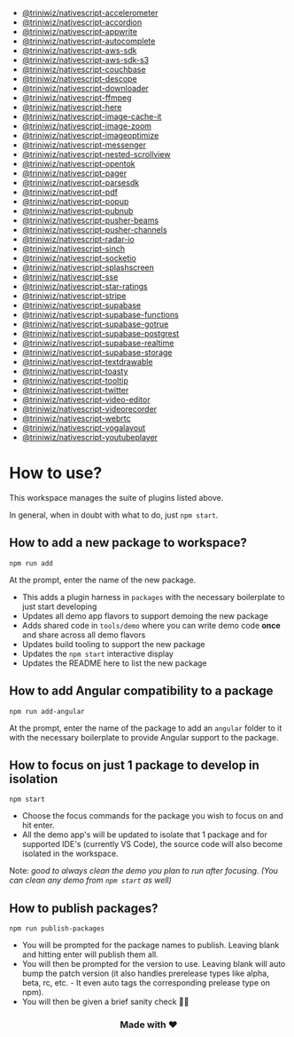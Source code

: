 - [@triniwiz/nativescript-accelerometer](packages/nativescript-accelerometer/README.md)
- [@triniwiz/nativescript-accordion](packages/nativescript-accordion/README.md)
- [@triniwiz/nativescript-appwrite](packages/nativescript-appwrite/README.md)
- [@triniwiz/nativescript-autocomplete](packages/nativescript-autocomplete/README.md)
- [@triniwiz/nativescript-aws-sdk](packages/nativescript-aws-sdk/README.md)
- [@triniwiz/nativescript-aws-sdk-s3](packages/nativescript-aws-sdk-s3/README.md)
- [@triniwiz/nativescript-couchbase](packages/nativescript-couchbase/README.md)
- [@triniwiz/nativescript-descope](packages/nativescript-descope/README.md)
- [@triniwiz/nativescript-downloader](packages/nativescript-downloader/README.md)
- [@triniwiz/nativescript-ffmpeg](packages/nativescript-ffmpeg/README.md)
- [@triniwiz/nativescript-here](packages/nativescript-here/README.md)
- [@triniwiz/nativescript-image-cache-it](packages/nativescript-image-cache-it/README.md)
- [@triniwiz/nativescript-image-zoom](packages/nativescript-image-zoom/README.md)
- [@triniwiz/nativescript-imageoptimize](packages/nativescript-imageoptimize/README.md)
- [@triniwiz/nativescript-messenger](packages/nativescript-messenger/README.md)
- [@triniwiz/nativescript-nested-scrollview](packages/nativescript-nested-scrollview/README.md)
- [@triniwiz/nativescript-opentok](packages/nativescript-opentok/README.md)
- [@triniwiz/nativescript-pager](packages/nativescript-pager/README.md)
- [@triniwiz/nativescript-parsesdk](packages/nativescript-parsesdk/README.md)
- [@triniwiz/nativescript-pdf](packages/nativescript-pdf/README.md)
- [@triniwiz/nativescript-popup](packages/nativescript-popup/README.md)
- [@triniwiz/nativescript-pubnub](packages/nativescript-pubnub/README.md)
- [@triniwiz/nativescript-pusher-beams](packages/nativescript-pusher-beams/README.md)
- [@triniwiz/nativescript-pusher-channels](packages/nativescript-pusher-channels/README.md)
- [@triniwiz/nativescript-radar-io](packages/nativescript-radar-io/README.md)
- [@triniwiz/nativescript-sinch](packages/nativescript-sinch/README.md)
- [@triniwiz/nativescript-socketio](packages/nativescript-socketio/README.md)
- [@triniwiz/nativescript-splashscreen](packages/nativescript-splashscreen/README.md)
- [@triniwiz/nativescript-sse](packages/nativescript-sse/README.md)
- [@triniwiz/nativescript-star-ratings](packages/nativescript-star-ratings/README.md)
- [@triniwiz/nativescript-stripe](packages/nativescript-stripe/README.md)
- [@triniwiz/nativescript-supabase](packages/nativescript-supabase/README.md)
- [@triniwiz/nativescript-supabase-functions](packages/nativescript-supabase-functions/README.md)
- [@triniwiz/nativescript-supabase-gotrue](packages/nativescript-supabase-gotrue/README.md)
- [@triniwiz/nativescript-supabase-postgrest](packages/nativescript-supabase-postgrest/README.md)
- [@triniwiz/nativescript-supabase-realtime](packages/nativescript-supabase-realtime/README.md)
- [@triniwiz/nativescript-supabase-storage](packages/nativescript-supabase-storage/README.md)
- [@triniwiz/nativescript-textdrawable](packages/nativescript-textdrawable/README.md)
- [@triniwiz/nativescript-toasty](packages/nativescript-toasty/README.md)
- [@triniwiz/nativescript-tooltip](packages/nativescript-tooltip/README.md)
- [@triniwiz/nativescript-twitter](packages/nativescript-twitter/README.md)
- [@triniwiz/nativescript-video-editor](packages/nativescript-video-editor/README.md)
- [@triniwiz/nativescript-videorecorder](packages/nativescript-videorecorder/README.md)
- [@triniwiz/nativescript-webrtc](packages/nativescript-webrtc/README.md)
- [@triniwiz/nativescript-yogalayout](packages/nativescript-yogalayout/README.md)
- [@triniwiz/nativescript-youtubeplayer](packages/nativescript-youtubeplayer/README.md)

# How to use?

This workspace manages the suite of plugins listed above.

In general, when in doubt with what to do, just `npm start`.

## How to add a new package to workspace?

```
npm run add
```

At the prompt, enter the name of the new package.

- This adds a plugin harness in `packages` with the necessary boilerplate to just start developing
- Updates all demo app flavors to support demoing the new package
- Adds shared code in `tools/demo` where you can write demo code **once** and share across all demo flavors
- Updates build tooling to support the new package
- Updates the `npm start` interactive display
- Updates the README here to list the new package

## How to add Angular compatibility to a package

```
npm run add-angular
```

At the prompt, enter the name of the package to add an `angular` folder to it with the necessary boilerplate to provide Angular support to the package.

## How to focus on just 1 package to develop in isolation

```
npm start
```

- Choose the focus commands for the package you wish to focus on and hit enter.
- All the demo app's will be updated to isolate that 1 package and for supported IDE's (currently VS Code), the source code will also become isolated in the workspace.

Note: _good to always clean the demo you plan to run after focusing. (You can clean any demo from `npm start` as well)_

## How to publish packages?

```
npm run publish-packages
```

- You will be prompted for the package names to publish. Leaving blank and hitting enter will publish them all.
- You will then be prompted for the version to use. Leaving blank will auto bump the patch version (it also handles prerelease types like alpha, beta, rc, etc. - It even auto tags the corresponding prelease type on npm).
- You will then be given a brief sanity check 🧠😊

<h3 align="center">Made with ❤️</h3>
